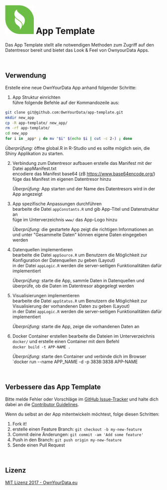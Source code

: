 # <img src="https://github.com/OwnYourData/app-template/raw/master/www/dev.png" width="92"> App Template
Das App Template stellt alle notwendigen Methoden zum Zugriff auf den Datentresor bereit und bietet das Look & Feel von OwnyourData Apps.   

&nbsp;    

## Verwendung
Erstelle eine neue OwnYourData App anhand folgender Schritte:   

1. App Struktur einrichten    
führe folgende Befehle auf der Kommandozeile aus:    
```bash
git clone git@github.com:OwnYourData/app-template.git
mkdir new_app
cp -R app-template/ new_app/
rm -rf app-template/
cd new_app
for i in _app* ; do mv "$i" $(echo $i | cut -c 2-) ; done
```
*Überprüfung:* öffne global.R in R-Studio und es sollte möglich sein, die Shiny Applikation zu starten.    

2. Verbindung zum Datentresor aufbauen
    erstelle das Manifest mit der Datei appManifest.txt    
    encodiere das Manifest base64 (zB https://www.base64encode.org/)    
    füge das Manifest im eigenen Datentresor hinzu
    
    *Überprüfung:* App starten und der Name des Datentresors wird in der App angezeigt
    
3. App spezifische Anpassungen durchführen    
    bearbeite die Datei `appConstants.R` und gib App-Titel und Datenstruktur an    
    füge im Unterverzeichnis `www/` das App-Logo hinzu
    
    *Überprüfung:* die gestartete App zeigt die richtigen Informationen an und unter "Gesammelte Daten" können eigene Daten eingegeben werden
    
4. Datenquellen implementieren    
    bearbeite die Datei `appSource.R` um Benutzern die Möglichkeit zur Konfiguration der Datenquellen zu geben (Layout)    
    in der Datei `appLogic.R` werden die server-seitigen Funktionalitäten dafür implementiert    
    
    *Überprüfung:* starte die App, sammle Daten in Datenquellen und überprüfe, ob die Daten im Datentresor abgegelegt werden
    
5. Visualisierungen implementieren    
    bearbeite die Datei `appStatus.R` um Benutzern die Möglichkeit zur Visualisierung der vorhandenen Daten zu geben (Layout)    
    in der Datei `appLogic.R` werden die server-seitigen Funktionalitäten dafür implementiert    
    
    *Überprüfung:* starte die App, zeige die vorhandenen Daten an
    
6. Docker Container erstellen
    bearbeite die Dateien im Unterverzeichnis `docker/` und erstelle einen Container mit dem Befehl    
    `docker build -t APP-NAME .`
    
    *Überprüfung:* starte den Container und verbinde dich im Browser    
    `docker run --name APP_NAME -d -p 3838:3838 APP-NAME

&nbsp;    

## Verbessere das App Template

Bitte melde Fehler oder Vorschläge im [GitHub Issue-Tracker](https://github.com/OwnYourData/app-template/issues) und halte dich dabei an die [Contributor Guidelines](https://github.com/twbs/ratchet/blob/master/CONTRIBUTING.md).

Wenn du selbst an der App mitentwickeln möchtest, folge diesen Schritten:

1. Fork it!
2. erstelle einen Feature Branch: `git checkout -b my-new-feature`
3. Commit deine Änderungen: `git commit -am 'Add some feature'`
4. Push in den Branch: `git push origin my-new-feature`
5. Sende einen Pull Request

&nbsp;    

## Lizenz

[MIT Lizenz 2017 - OwnYourData.eu](https://raw.githubusercontent.com/OwnYourData/app-template/master/LICENSE)
